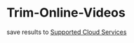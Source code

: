 # Trim-Online-Videos

save results to [Supported Cloud Services](https://github.com/loudKode/Easy-Cloud-Integration/wiki/Supported-Cloud-Services) 
